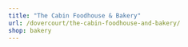 ```yaml
---
title: "The Cabin Foodhouse & Bakery"
url: /dovercourt/the-cabin-foodhouse-and-bakery/
shop: bakery
---
```

